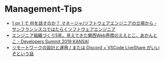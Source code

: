 # Management-Tips

- [1 on 1 で 何を話すのか？ マネージャ/ソフトウェアエンジニアの立場から - サンフランシスコではたらくソフトウェアエンジニア](http://higepon.hatenablog.com/entry/20150728/1438080621)
- [エンジニア組織づくり5年。見えてきた関西Web界隈のええとこ、あかんとこ - Developers Summit 2019 KANSAI](https://www.slideshare.net/ssuserd4b8ca/5web-developers-summit-2019-kansai)
- [リモートワークの設計と運用 / または Discord + VSCode LiveShare がいいぞという話](https://mizchi.hatenablog.com/entry/2019/06/11/114420)